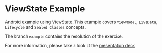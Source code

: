 # ViewState Example

Android example using ViewState.
This example covers `ViewModel`, `LiveData`, `Lifecycle` and `Sealed Classes` concepts.

The branch `example` contains the resolution of the exercise.

For more information, please take a look at the [presentation deck](https://docs.google.com/presentation/d/1pneIQHj-AMNzFUt7lp84awrzGN2_ufph8GyBuAO7j1E/edit?usp=sharing)
